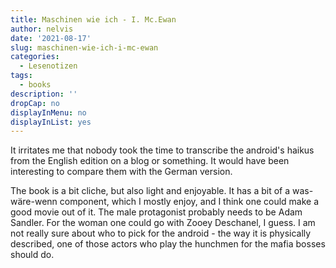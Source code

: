 ```yaml
---
title: Maschinen wie ich - I. Mc.Ewan
author: nelvis
date: '2021-08-17'
slug: maschinen-wie-ich-i-mc-ewan
categories:
  - Lesenotizen
tags:
  - books
description: ''
dropCap: no
displayInMenu: no
displayInList: yes
---
```


It irritates me that nobody took the time to transcribe the android's haikus from the English edition on a blog or something. It would have been interesting to compare them with the German version.

The book is a bit cliche, but also light and enjoyable. It has a bit of a was-wäre-wenn component, which I mostly enjoy, and I think one could make a good movie out of it. The male protagonist probably needs to be Adam Sandler. For the woman one could go with Zooey Deschanel, I guess. I am not really sure about who to pick for the android - the way it is physically described, one of those actors who play the hunchmen for the mafia bosses should do.
